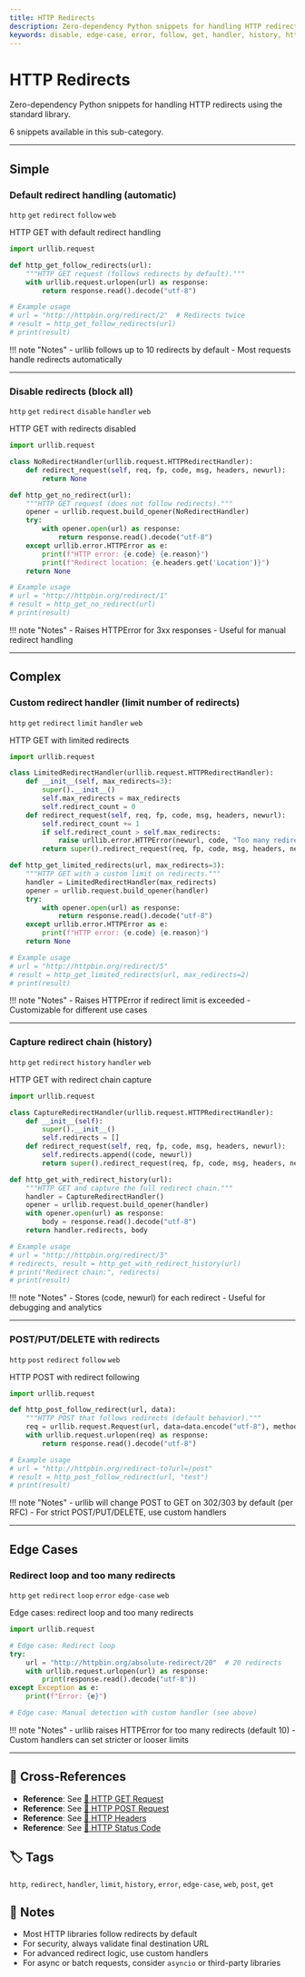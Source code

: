 ```yaml
---
title: HTTP Redirects
description: Zero-dependency Python snippets for handling HTTP redirects using the standard library.
keywords: disable, edge-case, error, follow, get, handler, history, http, limit, loop, post, redirect, web
---
```


# HTTP Redirects

Zero-dependency Python snippets for handling HTTP redirects using the standard library.

6 snippets available in this sub-category.

---

## Simple

###  Default redirect handling (automatic)

`http` `get` `redirect` `follow` `web`

HTTP GET with default redirect handling

```python
import urllib.request

def http_get_follow_redirects(url):
    """HTTP GET request (follows redirects by default)."""
    with urllib.request.urlopen(url) as response:
        return response.read().decode("utf-8")

# Example usage
# url = "http://httpbin.org/redirect/2"  # Redirects twice
# result = http_get_follow_redirects(url)
# print(result)
```

!!! note "Notes"
    - urllib follows up to 10 redirects by default
    - Most requests handle redirects automatically

<hr class="snippet-divider">

### Disable redirects (block all)

`http` `get` `redirect` `disable` `handler` `web`

HTTP GET with redirects disabled

```python
import urllib.request

class NoRedirectHandler(urllib.request.HTTPRedirectHandler):
    def redirect_request(self, req, fp, code, msg, headers, newurl):
        return None

def http_get_no_redirect(url):
    """HTTP GET request (does not follow redirects)."""
    opener = urllib.request.build_opener(NoRedirectHandler)
    try:
        with opener.open(url) as response:
            return response.read().decode("utf-8")
    except urllib.error.HTTPError as e:
        print(f"HTTP error: {e.code} {e.reason}")
        print(f"Redirect location: {e.headers.get('Location')}")
    return None

# Example usage
# url = "http://httpbin.org/redirect/1"
# result = http_get_no_redirect(url)
# print(result)
```

!!! note "Notes"
    - Raises HTTPError for 3xx responses
    - Useful for manual redirect handling

<hr class="snippet-divider">

## Complex

###  Custom redirect handler (limit number of redirects)

`http` `get` `redirect` `limit` `handler` `web`

HTTP GET with limited redirects

```python
import urllib.request

class LimitedRedirectHandler(urllib.request.HTTPRedirectHandler):
    def __init__(self, max_redirects=3):
        super().__init__()
        self.max_redirects = max_redirects
        self.redirect_count = 0
    def redirect_request(self, req, fp, code, msg, headers, newurl):
        self.redirect_count += 1
        if self.redirect_count > self.max_redirects:
            raise urllib.error.HTTPError(newurl, code, "Too many redirects", headers, fp)
        return super().redirect_request(req, fp, code, msg, headers, newurl)

def http_get_limited_redirects(url, max_redirects=3):
    """HTTP GET with a custom limit on redirects."""
    handler = LimitedRedirectHandler(max_redirects)
    opener = urllib.request.build_opener(handler)
    try:
        with opener.open(url) as response:
            return response.read().decode("utf-8")
    except urllib.error.HTTPError as e:
        print(f"HTTP error: {e.code} {e.reason}")
    return None

# Example usage
# url = "http://httpbin.org/redirect/5"
# result = http_get_limited_redirects(url, max_redirects=2)
# print(result)
```

!!! note "Notes"
    - Raises HTTPError if redirect limit is exceeded
    - Customizable for different use cases

<hr class="snippet-divider">

### Capture redirect chain (history)

`http` `get` `redirect` `history` `handler` `web`

HTTP GET with redirect chain capture

```python
import urllib.request

class CaptureRedirectHandler(urllib.request.HTTPRedirectHandler):
    def __init__(self):
        super().__init__()
        self.redirects = []
    def redirect_request(self, req, fp, code, msg, headers, newurl):
        self.redirects.append((code, newurl))
        return super().redirect_request(req, fp, code, msg, headers, newurl)

def http_get_with_redirect_history(url):
    """HTTP GET and capture the full redirect chain."""
    handler = CaptureRedirectHandler()
    opener = urllib.request.build_opener(handler)
    with opener.open(url) as response:
        body = response.read().decode("utf-8")
    return handler.redirects, body

# Example usage
# url = "http://httpbin.org/redirect/3"
# redirects, result = http_get_with_redirect_history(url)
# print("Redirect chain:", redirects)
# print(result)
```

!!! note "Notes"
    - Stores (code, newurl) for each redirect
    - Useful for debugging and analytics

<hr class="snippet-divider">

### POST/PUT/DELETE with redirects

`http` `post` `redirect` `follow` `web`

HTTP POST with redirect following

```python
import urllib.request

def http_post_follow_redirect(url, data):
    """HTTP POST that follows redirects (default behavior)."""
    req = urllib.request.Request(url, data=data.encode("utf-8"), method="POST")
    with urllib.request.urlopen(req) as response:
        return response.read().decode("utf-8")

# Example usage
# url = "http://httpbin.org/redirect-to?url=/post"
# result = http_post_follow_redirect(url, "test")
# print(result)
```

!!! note "Notes"
    - urllib will change POST to GET on 302/303 by default (per RFC)
    - For strict POST/PUT/DELETE, use custom handlers

<hr class="snippet-divider">

## Edge Cases

###  Redirect loop and too many redirects

`http` `get` `redirect` `loop` `error` `edge-case` `web`

Edge cases: redirect loop and too many redirects

```python
import urllib.request

# Edge case: Redirect loop
try:
    url = "http://httpbin.org/absolute-redirect/20"  # 20 redirects
    with urllib.request.urlopen(url) as response:
        print(response.read().decode("utf-8"))
except Exception as e:
    print(f"Error: {e}")

# Edge case: Manual detection with custom handler (see above)
```

!!! note "Notes"
    - urllib raises HTTPError for too many redirects (default 10)
    - Custom handlers can set stricter or looser limits

<hr class="snippet-divider">

## 🔗 Cross-References

- **Reference**: See [📂 HTTP GET Request](./http_get.md)
- **Reference**: See [📂 HTTP POST Request](./http_post.md)
- **Reference**: See [📂 HTTP Headers](./http_headers.md)
- **Reference**: See [📂 HTTP Status Code](./http_status_code.md)

## 🏷️ Tags

`http`, `redirect`, `handler`, `limit`, `history`, `error`, `edge-case`, `web`, `post`, `get`

## 📝 Notes

- Most HTTP libraries follow redirects by default
- For security, always validate final destination URL
- For advanced redirect logic, use custom handlers
- For async or batch requests, consider `asyncio` or third-party libraries
